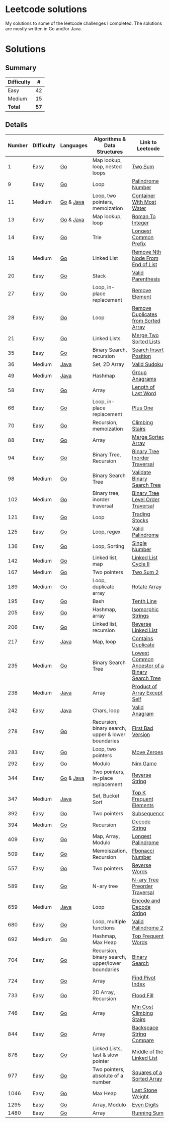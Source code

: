 # Leetcode solutions
My solutions to some of the leetcode challenges I completed. The solutions are mostly written in Go and/or Java.

# Solutions

## Summary

| Difficulty | #      |
| -------    |--------|
|Easy        | 42     |
|Medium      | 15     |
|**Total**       | **57** |

## Details

| Number | Difficulty | Languages                                                                                       | Algorithms & Data Structures                       | Link to Leetcode |
|--------| ---------- |-------------------------------------------------------------------------------------------------|----------------------------------------------------| ---------- |
| 1      | Easy  | [Go](easy/1_two_sum/go)                                                                         | Map lookup, loop, nested loops                     | [Two Sum](https://leetcode.com/problems/two-sum)
| 9      | Easy  | [Go](easy/9_palindrome_number/go)                                                               | Loop                                               | [Palindrome Number](https://leetcode.com/problems/palindrome-number)
| 11     | Medium  | [Go](medium/11_container_with_most_water/go) & [Java](medium/11_container_with_most_water/java) | Loop, two pointers, memoization                    | [Container With Most Water](https://leetcode.com/problems/container-with-most-water)
| 13     | Easy  | [Go](easy/13_roman_to_int/go) & [Java](easy/13_roman_to_int/java)                               | Map lookup, loop                                   | [Roman To Integer](https://leetcode.com/problems/roman-to-integer)
| 14     | Easy  | [Go](easy/14_longest_common_prefix/go)                                                          | Trie                                               | [Longest Common Prefix](https://leetcode.com/problems/longest-common-prefix)
| 19     | Medium  | [Go](medium/19_remove_from_end_of_list/go)                                                      | Linked List                                        | [Remove Nth Node From End of List](https://leetcode.com/problems/remove-nth-node-from-end-of-list)
| 20     | Easy  | [Go](easy/20_valid_parenthesis/go)                                                              | Stack                                              | [Valid Parenthesis](https://leetcode.com/problems/valid-parentheses)
| 27     | Easy  | [Go](easy/27_remove_element/go)                                                                 | Loop, in-place replacement                         | [Remove Element](https://leetcode.com/problems/remove-element)
| 28     | Easy  | [Go](easy/28_remove_duplicates_from_sorted_array/go)                                            | Loop                                               | [Remove Duplicates from Sorted Array](https://leetcode.com/problems/remove-duplicates-from-sorted-array)
| 21     | Easy  | [Go](easy/21_merge_two_sorted_lists/go)                                                         | Linked Lists                                       | [Merge Two Sorted Lists](https://leetcode.com/problems/merge-two-sorted-lists)
| 35     | Easy  | [Go](easy/35_search_insert_position/go)                                                         | Binary Search, recursion                           | [Search Insert Position](https://leetcode.com/problems/search-insert-position)
| 36     | Medium  | [Java](medium/36_valid_sudoku/java)                                               | Set, 2D Array                                      | [Valid Sudoku](https://leetcode.com/problems/valid-sudoku)
| 49     | Medium  | [Java](medium/49_group_anagrams/java)                                                           | Hashmap                                            | [Group Anagrams](https://leetcode.com/problems/group-anagrams)
| 58     | Easy  | [Go](easy/58_length_of_last_word/go)                                                            | Array                                              | [Length of Last Word](https://leetcode.com/problems/length-of-last-word)
| 66     | Easy  | [Go](easy/66_plus_one/go)                                                                       | Loop, in-place replacement                         | [Plus One](https://leetcode.com/problems/plus-one)
| 70     | Easy  | [Go](easy/70_climbing_stairs/go)                                                                | Recursion, memoization                             | [Climbing Stairs](https://leetcode.com/problems/climbing-stairs)
| 88     | Easy  | [Go](easy/88_merge_sorted_array/go)                                                             | Array                                              | [Merge Sorted Array](https://leetcode.com/problems/merge-sorted-array)
| 94     | Easy  | [Go](easy/94_tree_inorder/go)                                                                   | Binary Tree, Recursion                             | [Binary Tree Inorder Traversal](https://leetcode.com/problems/binary-tree-inorder-traversal)
| 98     | Medium  | [Go](medium/98_binary_tree_validate/go)                                                         | Binary Search Tree                                 | [Validate Binary Search Tree](https://leetcode.com/problems/validate-binary-search-tree)
| 102    | Medium  | [Go](medium/102_binary_tree_order_traversal/go)                                                 | Binary tree, inorder traversal                     | [Binary Tree Level Order Traversal](https://leetcode.com/problems/binary-tree-level-order-traversal)
| 121    | Easy  | [Go](easy/121_best_time_to_trade_stocks/go)                                                     | Loop                                               | [Trading Stocks](https://leetcode.com/problems/best-time-to-buy-and-sell-stock)
| 125    | Easy  | [Go](easy/125_valid_palindrome/go)                                                              | Loop, regex                                        | [Valid Palindrome](https://leetcode.com/problems/valid-palindrome)
| 136    | Easy  | [Go](easy/136_single_number/go)                                                                 | Loop, Sorting                                      | [Single Number](https://leetcode.com/problems/single-number)
| 142    | Medium  | [Go](medium/142_linked_list_cycle/go)                                                           | Linked list, map                                   | [Linked List Cycle II](https://leetcode.com/problems/linked-list-cycle-ii)
| 167    | Medium  | [Go](medium/167_two_sum_2/go)                                                                   | Two pointers                                       | [Two Sum 2](https://leetcode.com/problems/two-sum-ii-input-array-is-sorted)
| 189    | Medium  | [Go](medium/189_rotate_array/go)                                                                | Loop, duplicate array                              | [Rotate Array](https://leetcode.com/problems/rotate-array)
| 195    | Easy  | [Go](easy/195_tenth_line/)                                                                      | Bash                                               | [Tenth Line](https://leetcode.com/problems/tenth-line/)
| 205    | Easy  | [Go](easy/205_isomorphic_strings/go)                                                            | Hashmap, array                                     | [Isomorphic Strings](https://leetcode.com/problems/isomorphic-strings)
| 206    | Easy  | [Go](easy/206_reverse_linked_list/go)                                                           | Linked list, recursion                             | [Reverse Linked List](https://leetcode.com/problems/reverse-linked-list)
| 217    | Easy  | [Java](easy/217_duplicate_integer/java)                                                         | Map, loop                                          | [Contains Duplicate](https://leetcode.com/problems/contains-duplicate)
| 235    | Medium  | [Go](medium/235_lowest_common_ancestor/go)                                                      | Binary Search Tree                                 | [Lowest Common Ancestor of a Binary Search Tree](https://leetcode.com/problems/lowest-common-ancestor-of-a-binary-search-tree)
| 238    | Medium  | [Java](medium/238_product_array_except_self/java)                                               | Array                                              | [Product of Array Except Self](https://leetcode.com/problems/product-of-array-except-self/submissions/)
| 242    | Easy  | [Java](easy/242_valid_anagram/java)                                                             | Chars, loop                                        | [Valid Anagram](https://leetcode.com/problems/valid-anagram)
| 278    | Easy  | [Go](easy/278_first_bad_version/go)                                                             | Recursion, binary search, upper & lower boundaries | [First Bad Version](https://leetcode.com/problems/first-bad-version)
| 283    | Easy  | [Go](easy/283_move_zeroes/go)                                                                   | Loop, two pointers                                 | [Move Zeroes](https://leetcode.com/problems/move-zeroes)
| 292    | Easy  | [Go](easy/292_nim_game/go)                                                                      | Modulo                                             | [Nim Game](https://leetcode.com/problems/nim-game)
| 344    | Easy  | [Go](easy/344_reverse_string/go) & [Java](easy/344_reverse_string/java)                         | Two pointers, in-place replacement                 | [Reverse String](https://leetcode.com/problems/reverse-string)
| 347    | Medium  | [Java](medium/347_top_k_frequent_elements/java)                                                 | Set, Bucket Sort                                   | [Top K Frequent Elements](https://leetcode.com/problems/top-k-frequent-elements)
| 392    | Easy  | [Go](easy/392_subsequence/go)                                                                   | Two pointers                                       | [Subsequence](https://leetcode.com/problems/is-subsequence)
| 394    | Medium  | [Go](medium/394_decode_string/go)                                                               | Recursion                                          | [Decode String](https://leetcode.com/problems/decode-string)
| 409    | Easy  | [Go](easy/409_longest_palindrome/go)                                                            | Map, Array, Modulo                                 | [Longest Palindrome](https://leetcode.com/problems/longest-palindrome)
| 509    | Easy  | [Go](easy/509_fibonacci_number/go)                                                              | Memoiszation, Recursion                            | [Fbonacci Number](https://leetcode.com/problems/fibonacci-number)
| 557    | Easy  | [Go](easy/557_reverse_words/go)                                                                 | Two pointers                                       | [Reverse Words](https://leetcode.com/problems/reverse-words-in-a-string-iii)
| 589    | Easy  | [Go](easy/589_tree_preorder/go)                                                                 | N-ary tree                                         | [N-ary Tree Preorder Traversal](https://leetcode.com/problems/n-ary-tree-preorder-traversal)
| 659    | Medium  | [Java](medium/659_encode_decode_string/java)                                                    | Loop                                               | [Encode and Decode String](https://www.lintcode.com/problem/659/)
| 680    | Easy  | [Go](easy/680_valid_palindrome_2/go)                                                            | Loop, multiple functions                           | [Valid Palindrome 2](https://leetcode.com/problems/valid-palindrome-ii)
| 692    | Medium  | [Go](medium/692_top_frequent_words/go)                                                          | Hashmap, Max Heap                                  | [Top Frequent Words](https://leetcode.com/problems/top-k-frequent-words)
| 704    | Easy  | [Go](easy/704_binary_search/go)                                                                 | Recursion, binary search, upper/lower boundaries   | [Binary Search](https://leetcode.com/problems/binary-search)
| 724    | Easy  | [Go](easy/724_find_pivot_index/go)                                                              | Array                                              | [Find Pivot Index](https://leetcode.com/problems/find-pivot-index)
| 733    | Easy  | [Go](easy/733_flood_fill/go)                                                                    | 2D Array, Recursion                                | [Flood Fill](https://leetcode.com/problems/flood-fill)
| 746    | Easy  | [Go](easy/746_min_cost_climbing_stairs/go)                                                      | Array                                              | [Min Cost Climbing Stairs](https://leetcode.com/problems/min-cost-climbing-stairs)
| 844    | Easy  | [Go](easy/844_backspace_string_compare/go)                                                      | Array                                              | [Backspace String Compare](https://leetcode.com/problems/backspace-string-compare)
| 876    | Easy  | [Go](easy/876_middle_of_linked_list/go)                                                         | Linked Lists, fast & slow pointer                  | [Middle of the Linked List](https://leetcode.com/problems/middle-of-the-linked-list)
| 977    | Easy  | [Go](easy/977_squares_of_a_sorted_array/go)                                                     | Two pointers, absolute of a number                 | [Squares of a Sorted Array](https://leetcode.com/problems/squares-of-a-sorted-array)
| 1046   | Easy  | [Go](easy/1046_last_stone_weight/go)                                                            | Max Heap                                           | [Last Stone Weight](https://leetcode.com/problems/last-stone-weight)
| 1295   | Easy  | [Go](easy/1295_numbers_with_even_digits/go)                                                     | Array, Modulo                                      | [Even Digits](https://leetcode.com/problems/running-sum-of-1d-array)
| 1480   | Easy  | [Go](easy/1480_running_sum/go)                                                                  | Array                                              | [Running Sum](https://leetcode.com/problems/running-sum-of-1d-array)
